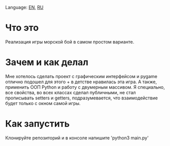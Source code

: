 Language: [EN](https://github.com/EvansTrein/Naval-combat/blob/main/README.md), [RU](https://github.com/EvansTrein/Naval-combat/blob/main/README_RU.md)

# Что это
Реализация игры морской бой в самом простом варианте.

# Зачем и как делал
Мне хотелось сделать проект с графическим интерфейсом и pygame отлично подошел для этого + в детстве нравилась эта игра. А также, применить ООП Python и работу с двумерным массивом.
Я специально, все свойства, во всех классах сделал публичными, не стал прописывать setters и getters, подразумевается, что взаимодействие будет только с окном самой игры.

# Как запустить
Клонируйте репозиторий и в консоле напишите 'python3 main.py'
